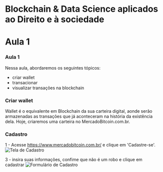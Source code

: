# Blockchain & Data Science aplicados ao Direito e à sociedade

# Aula 1

### Aula 1

Nessa aula, abordaremos os seguintes tópicos:
- criar wallet
- transacionar
- visualizar transações na blockchain

### Criar wallet

Wallet é o equivalente em Blockchain da sua carteira digital, aonde serão armazenadas as transações que já aconteceram na história da existência dela. Hoje, criaremos uma carteira no MercadoBitcoin.com.br.

### Cadastro

1 - Acesse https://www.mercadobitcoin.com.br/ e clique em 'Cadastre-se'.
![Tela de Cadastro](https://i.imgur.com/wQqYmCE.png "Tela de Cadastro")

3 - insira suas informações, confime que não é um robo e clique em cadastrar
![Formulário de Cadastro](https://lh5.googleusercontent.com/xG86F_FLL3sE7QFtYGiYARbarFhK7OpbY87qjZwKwot4QNP_PLNYuq0p0Xy-_H4dY6MxfLqsYpZGU49aVqHY3EGAWXAa_zn_4DMQ2H8EuCGh1f_VDcVL2ysp30dv9GV48UCRlew)